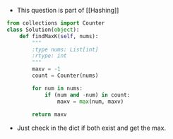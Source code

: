 
- This question is part of [[Hashing]]

```python
from collections import Counter
class Solution(object):
    def findMaxK(self, nums):
        """
        :type nums: List[int]
        :rtype: int
        """
        maxv = -1
        count = Counter(nums)

        for num in nums: 
            if (num and -num) in count: 
                maxv = max(num, maxv)
        
        return maxv
```

- Just check in the dict if both exist and get the max. 
